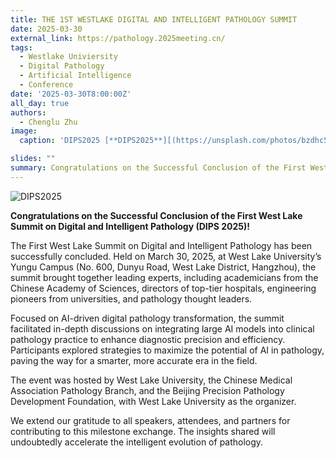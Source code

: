 ```yaml
---
title: THE 1ST WESTLAKE DIGITAL AND INTELLIGENT PATHOLOGY SUMMIT
date: 2025-03-30
external_link: https://pathology.2025meeting.cn/
tags:
  - Westlake Univiersity
  - Digital Pathology
  - Artificial Intelligence
  - Conference
date: '2025-03-30T8:00:00Z'
all_day: true
authors:
  - Chenglu Zhu
image:
  caption: 'DIPS2025 [**DIPS2025**][(https://unsplash.com/photos/bzdhc5b3Bxs](https://pathology.2025meeting.cn/uploads/20250321/ccd162f856b22ac95e20e2373443450d.jpg))'

slides: ""
summary: Congratulations on the Successful Conclusion of the First West Lake Summit on Digital and Intelligent Pathology.
---
```



<!--more-->
![DIPS2025](https://pathology.2025meeting.cn/uploads/20250321/ccd162f856b22ac95e20e2373443450d.jpg)

**Congratulations on the Successful Conclusion of the First West Lake Summit on Digital and Intelligent Pathology (DIPS 2025)!**

The ‌First West Lake Summit on Digital and Intelligent Pathology‌ has been successfully concluded. Held on ‌March 30, 2025‌, at ‌West Lake University’s Yungu Campus‌ (No. 600, Dunyu Road, West Lake District, Hangzhou), the summit brought together leading experts, including ‌academicians from the Chinese Academy of Sciences, directors of top-tier hospitals, engineering pioneers from universities, and pathology thought leaders‌.

Focused on ‌AI-driven digital pathology transformation‌, the summit facilitated in-depth discussions on ‌integrating large AI models into clinical pathology practice‌ to enhance diagnostic precision and efficiency. Participants explored strategies to maximize the potential of AI in pathology, paving the way for a ‌smarter, more accurate era in the field‌.

The event was ‌hosted by West Lake University, the Chinese Medical Association Pathology Branch, and the Beijing Precision Pathology Development Foundation‌, with ‌West Lake University as the organizer‌.

We extend our gratitude to all speakers, attendees, and partners for contributing to this milestone exchange. The insights shared will undoubtedly accelerate the ‌intelligent evolution of pathology‌.


